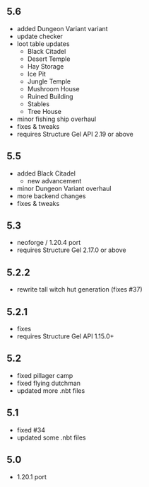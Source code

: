 ## 5.6
- added Dungeon Variant variant
- update checker
- loot table updates
  - Black Citadel
  - Desert Temple
  - Hay Storage
  - Ice Pit
  - Jungle Temple
  - Mushroom House
  - Ruined Building
  - Stables
  - Tree House
- minor fishing ship overhaul
- fixes & tweaks
- requires Structure Gel API 2.19 or above

## 5.5
- added Black Citadel
  - new advancement
- minor Dungeon Variant overhaul
- more backend changes
- fixes & tweaks

## 5.3
- neoforge / 1.20.4 port
- requires Structure Gel 2.17.0 or above

## 5.2.2
- rewrite tall witch hut generation (fixes #37)

## 5.2.1
- fixes
- requires Structure Gel API 1.15.0+

## 5.2
- fixed pillager camp
- fixed flying dutchman
- updated more .nbt files

## 5.1
- fixed #34 
- updated some .nbt files

## 5.0
- 1.20.1 port